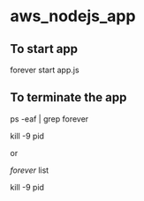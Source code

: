 # aws_nodejs_app 

## To start app
forever start app.js

## To terminate the app
ps -eaf | grep forever

kill -9 pid

or

*forever* list

kill -9 pid


